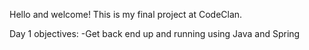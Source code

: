 Hello and welcome! This is my final project at CodeClan.

Day 1 objectives:
    -Get back end up and running using Java and Spring